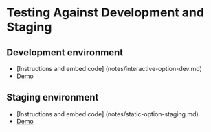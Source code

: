 # Testing Against Development and Staging

## Development environment
- [Instructions and embed code] (notes/interactive-option-dev.md)
- [Demo](http://nys-its.github.io/universal-navigation/demos/interactive-option-demo-staging.html)

## Staging environment
- [Instructions and embed code] (notes/static-option-staging.md)
- [Demo](http://nys-its.github.io/universal-navigation/demos/static-option-demo-staging.html)

